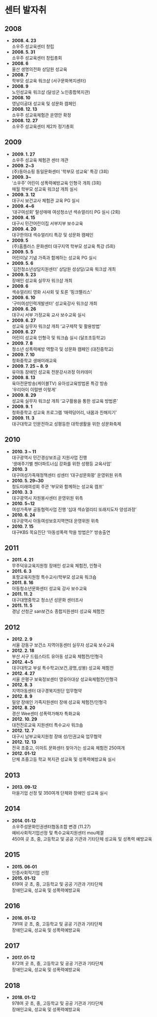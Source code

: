 # 센터 발자취

## 2008

- **2008. 4. 23**  
  소우주 성교육센터 창립  
- **2008. 5. 31**  
  소우주 성교육센터 창립총회  
- **2008. 6**  
  울산 생명의전화 상담원 성교육  
- **2008. 7**  
  학부모 성교육 워크샵 (서구문화복지센터)  
- **2008. 9**  
  노인성교육 워크샵 (달성군 노인종합복지관)  
- **2008. 10**  
  영남이공대 성교육 및 성문화 캠페인  
- **2008. 12. 13**  
  소우주 성교육체험관 운영안 확정  
- **2008. 12. 27**  
  소우주 성교육센터 제2차 정기총회  

## 2009

- **2009. 1. 27**  
  소우주 성교육 체험관 센터 개관  
- **2009. 2~3**  
  (주)동아쇼핑 동일문화센터 '학부모 성교육' 특강 (3회)  
- **2009. 3~**  
  ‘소우주’ 어린이 성폭력예방교육 인형극 개최 (3회)  
  매월 학부모 성교육 워크샵 개최 실시  
- **2009. 3. 12**  
  대구시 보건교사 체험관 교육 PG 실시  
- **2009. 4~6**  
  ‘대구여성회’ 탈성매매 여성청소년 섹슈얼리티 PG 실시 (2회)  
- **2009. 4. 15**  
  대구시 민간어린이집 서부지부 보수교육  
- **2009. 4. 20**  
  대구한의대 섹슈얼리티 특강 및 성문화 캠페인  
- **2009. 5**  
  (주)홈플러스 문화센터 대구지역 학부모 성교육 특강 (5회)  
- **2009. 5. 5**  
  어린이날 기념 가족과 함께하는 성교육 PG 실시  
- **2009. 5. 6**  
  ‘김천청소년상담지원센터’ 상담원 성상담/교육 워크샵 개최  
- **2009. 5. 23**  
  장애인 성교육 실무자 워크샵 개최  
- **2009. 6**  
  섹슈얼리티 영화 시사회 및 토론 ‘핑크팰리스’  
- **2009. 6. 10**  
  ‘구미여성인력개발센터’ 성교육강사 워크샵 개최  
- **2009. 6. 26**  
  대구시 서부 가정교육 교사 보수교육 실시  
- **2009. 6. 27**  
  성교육 실무자 워크샵 개최 ‘교구제작 및 활용방법’  
- **2009. 6. 27**  
  어린이 성교육 인형극 및 워크숍 실시 (달조초등학교)  
- **2009. 7. 8**  
  청소년 성폭력예방 역할극 및 성문화 캠페인 (대진중학교)  
- **2009. 7. 10**  
  청화중학교 생애미래교육  
- **2009. 7. 25 ~ 8. 9**  
  유아동 장애인 성교육 전문강사과정 아카데미  
- **2009. 8. 13**  
  육아전문방송(케이블TV) 유아성교육방법론 특강 방송  
  ‘우리아이 이럴땐 이렇게’  
- **2009. 8. 29**  
  성교육 실무자 워크샵 개최 ‘교구활용을 통한 성교육 방법론’  
- **2009. 9. 1**  
  청화중학교 성교육 프로그램 ‘매력덩어리, 내몸과 친해지기’  
- **2009. 11. 3**  
  대구대학교 인문전하교 성평등한 대학생활을 위한 성문화축제  

## 2010

- **2010. 3 ~ 11**  
  대구광역시 민간경상보조금 지원사업 진행  
  ‘생애주기별 젠더파트너십 강화를 위한 성평등 교육사업’  
- **2010. 3**  
  대구여성가족재정책센터 성센터 ‘대구성문화팡’ 운영위원 위촉  
- **2010. 5. 29~30**  
  청도미래여성회 주관 ‘부모와 함께하는 성교육 캠프’  
- **2010. 3. 3**  
  대구광역시 자원봉사센터 운영위원 위촉  
- **2010. 5~12**  
  여성가족부 공동협력사업 진행 ‘십대 섹슈얼리티 또래지도자 양성과정’  
- **2010. 6. 24**  
  대구광역시 아동여성보호지역연대 운영위원 위촉  
- **2010. 7. 15**  
  대구KBS 목요진단 ‘아동성폭력 막을 방법은?’ 방송출연

## 2011

- **2011. 4. 21**  
  무주덕유교육지원청 장애인 성교육 체험전, 인형극  
- **2011. 6. 3**  
  포항교육지원청 특수교사/학부모 성교육 워크숍  
- **2011. 8. 16**  
  아동청소년문화센터 성교육 강사 보수교육  
- **2011. 11. 2**  
  대구대명중학교 청소년 성문화 센터조사  
- **2011. 11. 5**  
  경남 산청군 san보건소 종합지원센터 성교육 체험전  

## 2012

- **2012. 2. 9**  
  서울 강동구 보건소 지역아동센터 실무자 성교육 보수교육  
- **2012. 2. 18**  
  부산 서구 드림스타트 유아동 성교육 체험전/인형극  
- **2012. 4~5**  
  대구대학교 부설 특수학교(보건,광명,성봉) 성교육 체험전  
- **2012. 4. 27**  
  서울 은평구 보육정보센터 영유아대상 성교육체험전/인형극  
- **2012. 8. 3**  
  지역아동센터 대구경북지원단 업무협약  
- **2012. 8. 9**  
  밀양 장애인 가족지원센터 장애 성교육 체험전/인형극  
- **2012. 8. 20**  
  경산 Wee센터 성폭력가해자 특화교육  
- **2012. 10. 29**  
  대전진로교육 지원센터 특수교사 워크숍  
- **2012. 12. 7**  
  대구시 남부교육지원청 장애 성/인권교육 업무협약  
- **2012. 12. 13**  
  전국 초중고, 이마트 문화센터 찾아가는 성교육 체험전 250여개  
- **2012. 01-12**  
  단체 초중고등 학교 복지관 성교육 및 성폭력예방교육 실시  

## 2013

- **2013. 09-12**  
  마을기업 선정 및 350여개 단체와 장애인 성교육 실시  

## 2014

- **2014. 01-12**  
  소우주성문화인권센터협동조합 변경 (11.27)  
  예비사회적기업선정 및 특수교육지원센터 mou체결  
  450여 곳 초, 중, 고등학교 및 공공 기관과 기타단체 성교육 및 성폭력 예방교육  

## 2015

- **2015. 06-01**  
  인증사회적기업 선정  
- **2015. 01-12**  
  619여 곳 초, 중, 고등학교 및 공공 기관과 기타단체  
  장애인교육, 성교육 및 성폭력예방교육  

## 2016

- **2016. 01-12**  
  791여 곳 초, 중, 고등학교 및 공공 기관과 기타단체  
  장애인교육, 성교육 및 성폭력예방교육  

## 2017

- **2017. 01-12**  
  872여 곳 초, 중, 고등학교 및 공공 기관과 기타단체  
  장애인교육, 성교육 및 성폭력예방교육  

## 2018

- **2018. 01-12**  
  978여 곳 초, 중, 고등학교 및 공공 기관과 기타단체  
  장애인교육, 성교육 및 성폭력예방교육  
